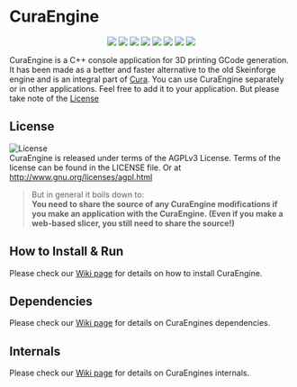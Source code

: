 # CuraEngine

<p align="center">
    <a href="https://github.com/Ultimaker/CuraEngine/actions/workflows/unit-test.yml" alt="Unit Tests">
        <img src="https://github.com/Ultimaker/CuraEngine/actions/workflows/unit-test.yml/badge.svg" /></a>
    <a href="https://github.com/Ultimaker/CuraEngine/actions/workflows/conan-package.yml" alt="Unit Tests">
        <img src="https://github.com/Ultimaker/CuraEngine/actions/workflows/conan-package.yml/badge.svg" /></a>
    <a href="https://github.com/Ultimaker/CuraEngine/issues" alt="Open Issues">
        <img src="https://img.shields.io/github/issues/Ultimaker/CuraEngine" /></a>
    <a href="https://github.com/Ultimaker/CuraEngine/issues?q=is%3Aissue+is%3Aclosed" alt="Closed Issues">
        <img src="https://img.shields.io/github/issues-closed/ultimaker/CuraEngine?color=g" /></a>
    <a href="https://github.com/Ultimaker/CuraEngine/pulls" alt="Pull Requests">
        <img src="https://img.shields.io/github/issues-pr/Ultimaker/CuraEngine" /></a>
    <a href="https://github.com/Ultimaker/CuraEngine/graphs/contributors" alt="Contributors">
        <img src="https://img.shields.io/github/contributors/Ultimaker/CuraEngine" /></a>
    <a href="https://github.com/Ultimaker/CuraEngine" alt="Repo Size">
        <img src="https://img.shields.io/github/repo-size/Ultimaker/CuraEngine?style=flat" /></a>
    <a href="https://github.com/Ultimaker/CuraEngine/blob/master/LICENSE" alt="License">
        <img src="https://img.shields.io/github/license/Ultimaker/CuraEngine?style=flat" /></a>
</p>

CuraEngine is a C++ console application for 3D printing GCode generation. It has been made as a better and faster
alternative to the old Skeinforge engine and is an integral part of [Cura](https://github.com/ultimaker/Cura). You can
use CuraEngine separately or in other applications. Feel free to add it to your application. But please take
note of the [License](LICENSE)

## License

![License](https://img.shields.io/github/license/ultimaker/curaengine?style=flat)  
CuraEngine is released under terms of the AGPLv3 License. Terms of the license can be found in the LICENSE file. Or at
http://www.gnu.org/licenses/agpl.html

> But in general it boils down to:  
> **You need to share the source of any CuraEngine modifications if you make an application with the CuraEngine. (Even if
> you make a web-based slicer, you still need to share the source!)**

## How to Install & Run

Please check our [Wiki page](https://github.com/Ultimaker/CuraEngine/wiki/Building-CuraEngine-From-Source) for details on how to install CuraEngine.

## Dependencies

Please check our [Wiki page](https://github.com/Ultimaker/CuraEngine/wiki/Dependencies) for details on CuraEngines dependencies.

## Internals

Please check our [Wiki page](https://github.com/Ultimaker/CuraEngine/wiki/Internals) for details on CuraEngines internals.
